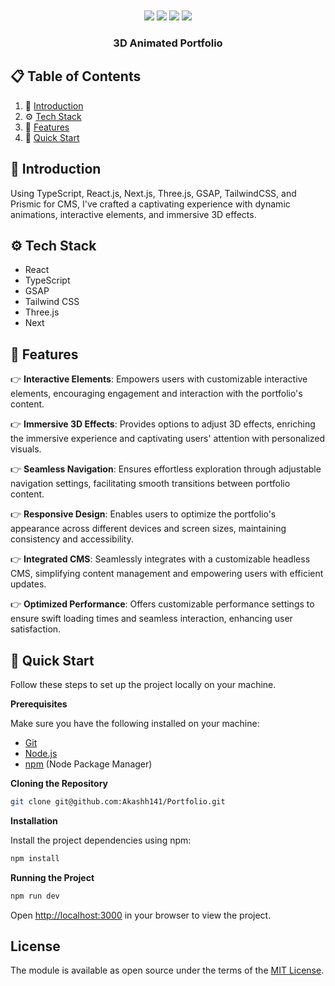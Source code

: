 <div align="center">
  <br />




  <br />

  <div>
    <img src="https://img.shields.io/badge/react-%2320232a.svg?style=for-the-badge&logo=react&logoColor=%2361DAFB" />
    <img src="https://img.shields.io/badge/threejs-black?style=for-the-badge&logo=three.js&logoColor=white" />
    <img src="https://img.shields.io/badge/typescript-%23007ACC.svg?style=for-the-badge&logo=typescript&logoColor=white" />
    <img src="https://img.shields.io/badge/tailwindcss-%2338B2AC.svg?style=for-the-badge&logo=tailwind-css&logoColor=white" />
  </div>

  <h3 align="center">3D Animated Portfolio</h3>


</div>

## 📋 <a name="table">Table of Contents</a>

1. 🤖 [Introduction](#introduction)
2. ⚙️ [Tech Stack](#tech-stack)
3. 🔋 [Features](#features)
4. 🤸 [Quick Start](#quick-start)


## <a name="introduction">🤖 Introduction</a>

Using TypeScript, React.js, Next.js, Three.js, GSAP, TailwindCSS, and Prismic for CMS, I've crafted a captivating experience with dynamic animations, interactive elements, and immersive 3D effects. 

## <a name="tech-stack">⚙️ Tech Stack</a>

- React
- TypeScript
- GSAP
- Tailwind CSS
- Three.js
- Next

## <a name="features">🔋 Features</a>

👉 **Interactive Elements**: Empowers users with customizable interactive elements, encouraging engagement and interaction with the portfolio's content.

👉 **Immersive 3D Effects**: Provides options to adjust 3D effects, enriching the immersive experience and captivating users' attention with personalized visuals.

👉 **Seamless Navigation**: Ensures effortless exploration through adjustable navigation settings, facilitating smooth transitions between portfolio content.

👉 **Responsive Design**: Enables users to optimize the portfolio's appearance across different devices and screen sizes, maintaining consistency and accessibility.

👉 **Integrated CMS**: Seamlessly integrates with a customizable headless CMS, simplifying content management and empowering users with efficient updates.

👉 **Optimized Performance**: Offers customizable performance settings to ensure swift loading times and seamless interaction, enhancing user satisfaction.


## <a name="quick-start">🤸 Quick Start</a>

Follow these steps to set up the project locally on your machine.

**Prerequisites**

Make sure you have the following installed on your machine:

- [Git](https://git-scm.com/)
- [Node.js](https://nodejs.org/en)
- [npm](https://www.npmjs.com/) (Node Package Manager)

**Cloning the Repository**

```bash
git clone git@github.com:Akashh141/Portfolio.git

```

**Installation**

Install the project dependencies using npm:

```bash
npm install
```


**Running the Project**

```bash
npm run dev
```
Open [http://localhost:3000](http://localhost:3000) in your browser to view the project.



## License

The module is available as open source under the terms of the [MIT License](http://opensource.org/licenses/MIT).




